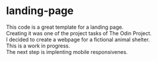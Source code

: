# landing-page
This code is a great template for a landing page. \
Creating it was one of the project tasks of The Odin Project. \
I decided to create a webpage for a fictional animal shelter. \
This is a work in progress. \
The next step is implenting mobile responsivenes.
